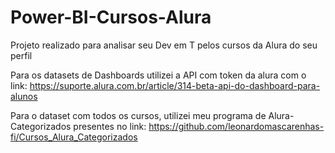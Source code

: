 # Power-BI-Cursos-Alura
Projeto realizado para analisar seu Dev em T pelos cursos da Alura do seu perfil

Para os datasets de Dashboards utilizei a API com token da alura com o link: https://suporte.alura.com.br/article/314-beta-api-do-dashboard-para-alunos

Para o dataset com todos os cursos, utilizei meu programa de Alura-Categorizados presentes no link: https://github.com/leonardomascarenhas-fi/Cursos_Alura_Categorizados
